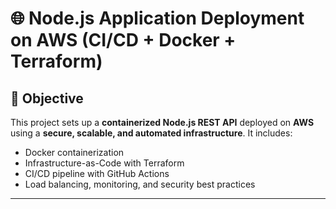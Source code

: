 # 🌐 Node.js Application Deployment on AWS (CI/CD + Docker + Terraform)

## 📌 Objective

This project sets up a **containerized Node.js REST API** deployed on **AWS** using a **secure, scalable, and automated infrastructure**. It includes:
- Docker containerization
- Infrastructure-as-Code with Terraform
- CI/CD pipeline with GitHub Actions
- Load balancing, monitoring, and security best practices

---



